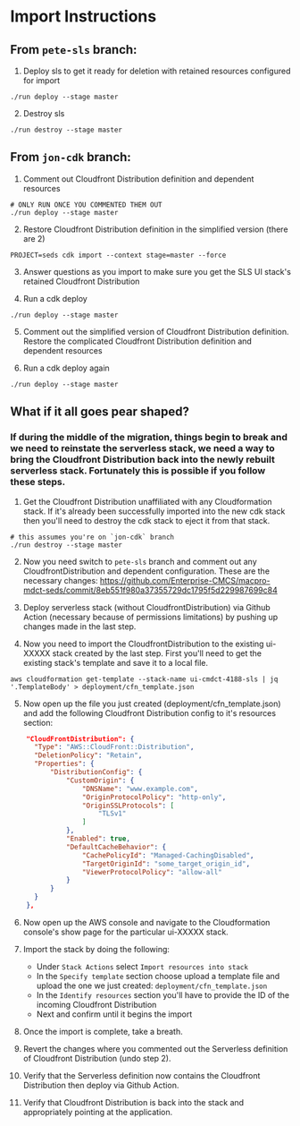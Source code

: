 # Import Instructions

## From `pete-sls` branch:

1. Deploy sls to get it ready for deletion with retained resources configured for import

```
./run deploy --stage master
```

2. Destroy sls

```
./run destroy --stage master
```

## From `jon-cdk` branch:

1. Comment out Cloudfront Distribution definition and dependent resources

```
# ONLY RUN ONCE YOU COMMENTED THEM OUT
./run deploy --stage master
```

2. Restore Cloudfront Distribution definition in the simplified version (there are 2)

```
PROJECT=seds cdk import --context stage=master --force
```

3. Answer questions as you import to make sure you get the SLS UI stack's retained Cloudfront Distribution

4. Run a cdk deploy

```
./run deploy --stage master
```

5. Comment out the simplified version of Cloudfront Distribution definition. Restore the complicated Cloudfront Distribution definition and dependent resources

6. Run a cdk deploy again

```
./run deploy --stage master
```

## What if it all goes pear shaped?

### If during the middle of the migration, things begin to break and we need to reinstate the serverless stack, we need a way to bring the Cloudfront Distribution back into the newly rebuilt serverless stack. Fortunately this is possible if you follow these steps.

1) Get the Cloudfront Distribution unaffiliated with any Cloudformation stack. If it's already been successfully imported into the new cdk stack then you'll need to destroy the cdk stack to eject it from that stack.
```
# this assumes you're on `jon-cdk` branch
./run destroy --stage master
```

2) Now you need switch to `pete-sls` branch and comment out any CloudfrontDistribution and dependent configuration.
These are the necessary changes: https://github.com/Enterprise-CMCS/macpro-mdct-seds/commit/8eb551f980a37355729dc1795f5d229987699c84

3) Deploy serverless stack (without CloudfrontDistribution) via Github Action (necessary because of permissions limitations) by pushing up changes made in the last step.

4) Now you need to import the CloudfrontDistribution to the existing ui-XXXXX stack created by the last step. First you'll need to get the existing stack's template and save it to a local file.
```
aws cloudformation get-template --stack-name ui-cmdct-4188-sls | jq '.TemplateBody' > deployment/cfn_template.json
```

5) Now open up the file you just created (deployment/cfn_template.json) and add the following Cloudfront Distribution config to it's resources section:
```json
    "CloudFrontDistribution": {
      "Type": "AWS::CloudFront::Distribution",
      "DeletionPolicy": "Retain",
      "Properties": {
          "DistributionConfig": {
              "CustomOrigin": {
                  "DNSName": "www.example.com",
                  "OriginProtocolPolicy": "http-only",
                  "OriginSSLProtocols": [
                      "TLSv1"
                  ]
              },
              "Enabled": true,
              "DefaultCacheBehavior": {
                  "CachePolicyId": "Managed-CachingDisabled",
                  "TargetOriginId": "some_target_origin_id",
                  "ViewerProtocolPolicy": "allow-all"
              }
          }
      }
    },
```

6) Now open up the AWS console and navigate to the Cloudformation console's show page for the particular ui-XXXXX stack.

7) Import the stack by doing the following:
    - Under `Stack Actions` select `Import resources into stack`
    - In the `Specify template` section choose upload a template file and upload the one we just created: `deployment/cfn_template.json`
    - In the `Identify resources` section you'll have to provide the ID of the incoming Cloudfront Distribution
    - Next and confirm until it begins the import

8) Once the import is complete, take a breath.

9) Revert the changes where you commented out the Serverless definition of Cloudfront Distribution (undo step 2).

10) Verify that the Serverless definition now contains the Cloudfront Distribution then deploy via Github Action.

11) Verify that Cloudfront Distribution is back into the stack and appropriately pointing at the application.
